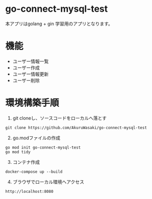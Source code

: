 # go-connect-mysql-test
本アプリはgolang + gin 学習用のアプリとなります。

# 機能
- ユーザー情報一覧
- ユーザー作成
- ユーザー情報更新
- ユーザー削除

# 環境構築手順

1. git cloneし、ソースコードをローカルへ落とす
```
git clone https://github.com/AkuruWasaki/go-connect-mysql-test
```

2. go.modファイルの作成
```
go mod init go-connect-mysql-test
go mod tidy
```

3. コンテナ作成
```
docker-compose up --build
```

4. ブラウザでローカル環境へアクセス
```
http://localhost:8080
```

